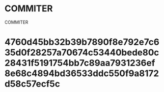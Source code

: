 # COMMITER
COMMITER






# 4760d45bb32b39b7890f8e792e7c635d0f28257a70674c53440bede80c28431f5191754bb7c89aa7931236ef8e68c4894bd36533ddc550f9a8172d58c57ecf5c
